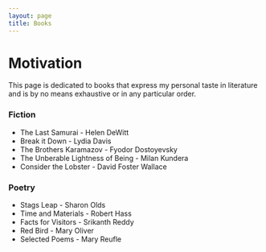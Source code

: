 ```yaml
---
layout: page
title: Books
---
```


# Motivation
This page is dedicated to books that express my personal taste in literature and is by no means exhaustive or in any particular order.  

### Fiction
- The Last Samurai - Helen DeWitt
- Break it Down - Lydia Davis
- The Brothers Karamazov - Fyodor Dostoyevsky
- The Unberable Lightness of Being - Milan Kundera
- Consider the Lobster - David Foster Wallace

### Poetry
- Stags Leap - Sharon Olds
- Time and Materials - Robert Hass
- Facts for Visitors - Srikanth Reddy
- Red Bird - Mary Oliver
- Selected Poems - Mary Reufle

